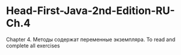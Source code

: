 # Head-First-Java-2nd-Edition-RU-Ch.4

Chapter 4. Методы содержат переменные экземпляра. To read and complete all exercises
